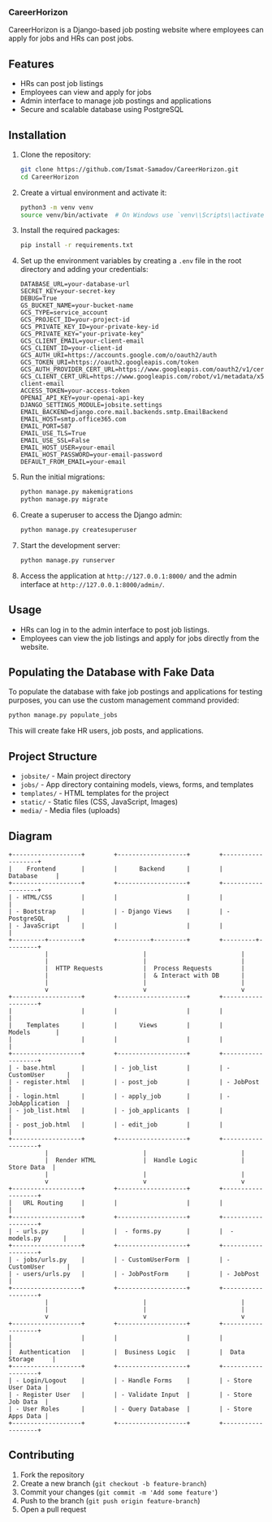 ### CareerHorizon

CareerHorizon is a Django-based job posting website where employees can apply for jobs and HRs can post jobs.

## Features

- HRs can post job listings
- Employees can view and apply for jobs
- Admin interface to manage job postings and applications
- Secure and scalable database using PostgreSQL

## Installation

1. Clone the repository:
    ```sh
    git clone https://github.com/Ismat-Samadov/CareerHorizon.git
    cd CareerHorizon
    ```

2. Create a virtual environment and activate it:
    ```sh
    python3 -m venv venv
    source venv/bin/activate  # On Windows use `venv\\Scripts\\activate`
    ```

3. Install the required packages:
    ```sh
    pip install -r requirements.txt
    ```

4. Set up the environment variables by creating a `.env` file in the root directory and adding your credentials:
    ```dotenv
    DATABASE_URL=your-database-url
    SECRET_KEY=your-secret-key
    DEBUG=True
    GS_BUCKET_NAME=your-bucket-name
    GCS_TYPE=service_account
    GCS_PROJECT_ID=your-project-id
    GCS_PRIVATE_KEY_ID=your-private-key-id
    GCS_PRIVATE_KEY="your-private-key"
    GCS_CLIENT_EMAIL=your-client-email
    GCS_CLIENT_ID=your-client-id
    GCS_AUTH_URI=https://accounts.google.com/o/oauth2/auth
    GCS_TOKEN_URI=https://oauth2.googleapis.com/token
    GCS_AUTH_PROVIDER_CERT_URL=https://www.googleapis.com/oauth2/v1/certs
    GCS_CLIENT_CERT_URL=https://www.googleapis.com/robot/v1/metadata/x509/your-client-email
    ACCESS_TOKEN=your-access-token
    OPENAI_API_KEY=your-openai-api-key
    DJANGO_SETTINGS_MODULE=jobsite.settings
    EMAIL_BACKEND=django.core.mail.backends.smtp.EmailBackend
    EMAIL_HOST=smtp.office365.com
    EMAIL_PORT=587
    EMAIL_USE_TLS=True
    EMAIL_USE_SSL=False
    EMAIL_HOST_USER=your-email
    EMAIL_HOST_PASSWORD=your-email-password
    DEFAULT_FROM_EMAIL=your-email
    ```

5. Run the initial migrations:
    ```sh
    python manage.py makemigrations
    python manage.py migrate
    ```

6. Create a superuser to access the Django admin:
    ```sh
    python manage.py createsuperuser
    ```

7. Start the development server:
    ```sh
    python manage.py runserver
    ```

8. Access the application at `http://127.0.0.1:8000/` and the admin interface at `http://127.0.0.1:8000/admin/`.

## Usage

- HRs can log in to the admin interface to post job listings.
- Employees can view the job listings and apply for jobs directly from the website.

## Populating the Database with Fake Data

To populate the database with fake job postings and applications for testing purposes, you can use the custom management command provided:

```sh
python manage.py populate_jobs
```

This will create fake HR users, job posts, and applications.

## Project Structure

- `jobsite/` - Main project directory
- `jobs/` - App directory containing models, views, forms, and templates
- `templates/` - HTML templates for the project
- `static/` - Static files (CSS, JavaScript, Images)
- `media/` - Media files (uploads)

## Diagram

```plaintext
+-------------------+        +-------------------+        +-------------------+
|    Frontend       |        |      Backend      |        |      Database     |
+-------------------+        +-------------------+        +-------------------+
| - HTML/CSS        |        |                   |        |                   |
| - Bootstrap       |        | - Django Views    |        | - PostgreSQL      |
| - JavaScript      |        |                   |        |                   |
+---------+---------+        +---------+---------+        +---------+---------+
          |                          |                          |
          |                          |                          |
          |  HTTP Requests           |  Process Requests        |
          |                          |  & Interact with DB      |
          |                          |                          |
          v                          v                          v
+-------------------+        +-------------------+        +-------------------+
|                   |        |                   |        |                   |
|    Templates      |        |      Views        |        |      Models       |
|                   |        |                   |        |                   |
+-------------------+        +-------------------+        +-------------------+
| - base.html       |        | - job_list        |        | - CustomUser      |
| - register.html   |        | - post_job        |        | - JobPost         |
| - login.html      |        | - apply_job       |        | - JobApplication  |
| - job_list.html   |        | - job_applicants  |        |                   |
| - post_job.html   |        | - edit_job        |        |                   |
+-------------------+        +-------------------+        +-------------------+
          |                          |                          |
          |  Render HTML             |  Handle Logic            |  Store Data  |
          |                          |                          |
          v                          v                          v
+-------------------+        +-------------------+        +-------------------+
|   URL Routing     |        |                   |        |                   |
+-------------------+        +-------------------+        +-------------------+
| - urls.py         |        |  - forms.py       |        |  - models.py      |
+-------------------+        +-------------------+        +-------------------+
| - jobs/urls.py    |        | - CustomUserForm  |        | - CustomUser      |
| - users/urls.py   |        | - JobPostForm     |        | - JobPost         |
+-------------------+        +-------------------+        +-------------------+
          |                          |                          |
          |                          |                          |
          v                          v                          v
+-------------------+        +-------------------+        +-------------------+
|                   |        |                   |        |                   |
|  Authentication   |        |  Business Logic   |        |  Data Storage     |
+-------------------+        +-------------------+        +-------------------+
| - Login/Logout    |        | - Handle Forms    |        | - Store User Data |
| - Register User   |        | - Validate Input  |        | - Store Job Data  |
| - User Roles      |        | - Query Database  |        | - Store Apps Data |
+-------------------+        +-------------------+        +-------------------+
```

## Contributing

1. Fork the repository
2. Create a new branch (`git checkout -b feature-branch`)
3. Commit your changes (`git commit -m 'Add some feature'`)
4. Push to the branch (`git push origin feature-branch`)
5. Open a pull request